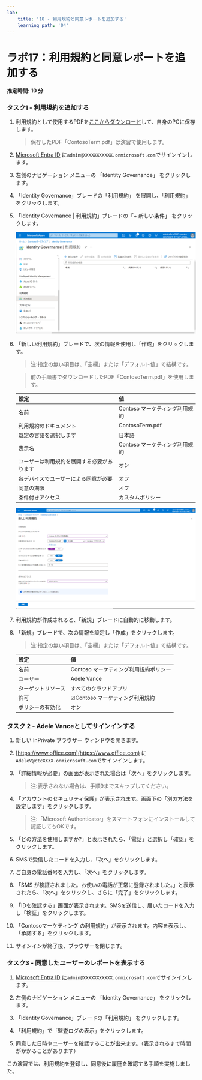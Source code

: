 ```yaml
---
lab:
    title: '18 - 利用規約と同意レポートを追加する'
    learning path: '04'
---
```


# ラボ17：利用規約と同意レポートを追加する 

#### 推定時間: 10 分

### タスク1 - 利用規約を追加する

1. 利用規約として使用するPDFを[ここからダウンロード](https://ctctedu.blob.core.windows.net/sc-300-lab/ContosoTerm.pdf)して、自身のPCに保存します。

   > 保存したPDF「ContosoTerm.pdf」は演習で使用します。

1. [Microsoft Entra ID]( https://portal.azure.com/#blade/Microsoft_AAD_IAM/ActiveDirectoryMenuBlade/Overview) に`admin@XXXXXXXXXXX.onmicrosoft.com`でサインインします。

1. 左側のナビゲーション メニューの 「Identity Governance」 をクリックします。

1. 「Identity  Governance」ブレードの「利用規約」 を展開し、「利用規約」をクリックします。

1. 「Identity Governance | 利用規約」ブレードの「+ 新しい条件」 をクリックします。

   ![「新規の利用規約」が強調された「利用規約」ページが表示されている画面イメージ](./media/lp4-mod1-new-terms-of-use.png)

1. 「新しい利用規約」ブレードで、次の情報を使用し「作成」をクリックします。

   > 注:指定の無い項目は、「空欄」または「デフォルト値」で結構です。

   > 前の手順書でダウンロードしたPDF「ContosoTerm.pdf」を使用します。

   | 設定                                       | 値                             |
   | :----------------------------------------- | ------------------------------ |
   | 名前                                       | Contoso マーケティング利用規約 |
   | 利用規約のドキュメント                     | ContosoTerm.pdf                |
   | 既定の言語を選択します                     | 日本語                         |
   | 表示名                                     | Contoso マーケティング利用規約 |
   | ユーザーは利用規約を展開する必要があります | オン                           |
   | 各デバイスでユーザーによる同意が必要       | オフ                           |
   | 同意の期限                                 | オフ                           |
   | 条件付きアクセス                           | カスタムポリシー               |
   
   ![開始日、頻度、および期間を設定するための「期限切れの同意」設定](./media/lp4-mod1-new-terms-of-use-create.png)
   
1. 利用規約が作成されると、「新規」ブレードに自動的に移動します。

1. 「新規」ブレードで、次の情報を設定し「作成」をクリックします。

   > 注:指定の無い項目は、「空欄」または「デフォルト値」で結構です。

   | 設定               | 値                                     |
   | :----------------- | -------------------------------------- |
   | 名前               | Contoso マーケティング利用規約ポリシー |
   | ユーザー           | Adele Vance                            |
   | ターゲットリソース | すべてのクラウドアプリ                 |
   | 許可               | ☑Contoso マーケティング利用規約        |
   | ポリシーの有効化   | オン                                   |

   

### タスク 2 - Adele Vanceとしてサインインする

1. 新しい InPrivate ブラウザー ウィンドウを開きます。

2. [https://www.office.com](https://www.office.com) に`AdeleV@ctcXXXX.onmicrosoft.com`でサインインします。

3. 「詳細情報が必要」の画面が表示された場合は「次へ」をクリックします。

   > 注:表示されない場合は、手順9までスキップしてください。

4. 「アカウントのセキュリティ保護」が表示されます。画面下の「別の方法を設定します」をクリックします。

   >注:「Microsoft Authenticator」をスマートフォンにインストールして認証してもOKです。

5. 「どの方法を使用しますか?」と表示されたら、「電話」と選択し「確認」をクリックします。

6. SMSで受信したコードを入力し、「次へ」をクリックします。

7. ご自身の電話番号を入力し、「次へ」をクリックします。

8. 「SMS が検証されました。お使いの電話が正常に登録されました。」と表示されたら、「次へ」をクリックし、さらに「完了」をクリックします。

9. 「IDを確認する」画面が表示されます。SMSを送信し、届いたコードを入力し「検証」をクリックします。

10. 「Contosoマーケティング の利用規約」が表示されます。内容を表示し、「承諾する」をクリックします。

11. サインインが終了後、ブラウザーを閉じます。

    

### タスク3 - 同意したユーザーのレポートを表示する

1. [Microsoft Entra ID]( https://portal.azure.com/#blade/Microsoft_AAD_IAM/ActiveDirectoryMenuBlade/Overview) に`admin@XXXXXXXXXXX.onmicrosoft.com`でサインインします。

1. 左側のナビゲーション メニューの 「Identity Governance」 をクリックします。

1. 「Identity  Governance」ブレードの「利用規約」 をクリックします。

1. 「利用規約」で「監査ログの表示」をクリックします。

1. 同意した日時やユーザーを確認することが出来ます。（表示されるまで時間がかかることがあります）



この演習では、利用規約を登録し、同意後に履歴を確認する手順を実施しました。
